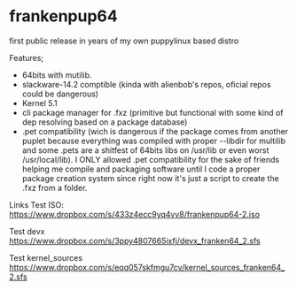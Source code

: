 # frankenpup64

first public release in years of my own puppylinux based distro

Features;

- 64bits with mutilib.
- slackware-14.2 comptible (kinda with alienbob's repos, oficial repos could be dangerous)
- Kernel 5.1
- cli package manager for .fxz (primitive but functional with some kind of dep resolving based on a package database)
- .pet compatibility (wich is dangerous if the package comes from another puplet because everything was compiled with proper --libdir for multilib and some .pets are a shitfest of 64bits libs on /usr/lib or even worst /usr/local/lib). I ONLY allowed .pet compatibility for the sake of friends helping me compile and packaging software until I code a proper package creation system since right now it's just a script to create the .fxz from a folder.

Links
Test ISO:
https://www.dropbox.com/s/433z4ecc9yq4vv8/frankenpup64-2.iso

Test devx
https://www.dropbox.com/s/3ppy4807665ixfj/devx_franken64_2.sfs

Test kernel_sources
https://www.dropbox.com/s/eqq057skfmgu7cv/kernel_sources_franken64_2.sfs
